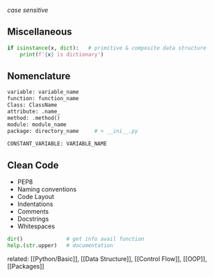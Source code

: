 *case sensitive*

## Miscellaneous
```python
if isinstance(x, dict):   # primitive & composite data structure
	print(f'{x} is dictionary')
```

## Nomenclature
```python
variable: variable_name
function: function_name
Class: ClassName
attribute: .name_
method: .method()
module: module_name
package: directory_name     # + __ini__.py

CONSTANT_VARIABLE: VARIABLE_NAME
```

## Clean Code
- PEP8
- Naming conventions
- Code Layout
- Indentations
- Comments
- Docstrings
- Whitespaces

```python
dir()              # get info avail function
help.(str.upper)   # documentation
```

related: [[Python/Basic]], [[Data Structure]], [[Control Flow]], [[OOP]], [[Packages]]

